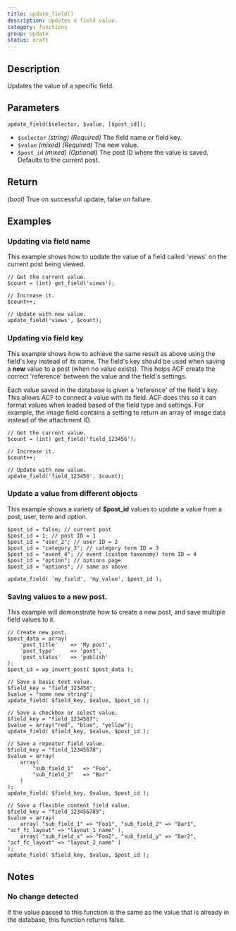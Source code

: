 ```yaml
---
title: update_field()
description: Updates a field value.
category: functions
group: Update
status: draft
---
```


## Description
Updates the value of a specific field.

## Parameters
```
update_field($selector, $value, [$post_id]);
```
- `$selector`		*(string)*	*(Required)*	The field name or field key.
- `$value`			*(mixed)*	*(Required)*	The new value.
- `$post_id`		*(mixed)*	*(Optional)*	The post ID where the value is saved. Defaults to the current post.

## Return
*(bool)* True on successful update, false on failure.

## Examples

### Updating via field name
This example shows how to update the value of a field called 'views' on the current post being viewed.
```
// Get the current value.
$count = (int) get_field('views');

// Increase it.
$count++;

// Update with new value.
update_field('views', $count);
```

### Updating via field key
This example shows how to achieve the same result as above using the field's key instead of its name. The field's key should be used when saving a **new** value to a post (when no value exists). This helps ACF create the correct 'reference' between the value and the field's settings.

Each value saved in the database is given a 'reference' of the field's key. This allows ACF to connect a value with its field. ACF does this so it can format values when loaded based of the field type and settings. For example, the image field contains a setting to return an array of image data instead of the attachment ID.
```
// Get the current value.
$count = (int) get_field('field_123456');

// Increase it.
$count++;

// Update with new value.
update_field('field_123456', $count);
```

### Update a value from different objects
This example shows a variety of **$post_id** values to update a value from a post, user, term and option.
```
$post_id = false; // current post
$post_id = 1; // post ID = 1
$post_id = "user_2"; // user ID = 2
$post_id = "category_3"; // category term ID = 3
$post_id = "event_4"; // event (custom taxonomy) term ID = 4
$post_id = "option"; // options page
$post_id = "options"; // same as above

update_field( 'my_field', 'my_value', $post_id );
```

### Saving values to a new post.
This example will demonstrate how to create a new post, and save multiple field values to it.
```
// Create new post.
$post_data = array(
	'post_title'	=> 'My post',
	'post_type'		=> 'post',
	'post_status'	=> 'publish'
);
$post_id = wp_insert_post( $post_data );

// Save a basic text value.
$field_key = "field_123456";
$value = "some new string";
update_field( $field_key, $value, $post_id );

// Save a checkbox or select value.
$field_key = "field_1234567";
$value = array("red", "blue", "yellow");
update_field( $field_key, $value, $post_id );

// Save a repeater field value.
$field_key = "field_12345678";
$value = array(
	array(
		"sub_field_1"	=> "Foo",
		"sub_field_2"	=> "Bar"
	)
);
update_field( $field_key, $value, $post_id );

// Save a flexible content field value.
$field_key = "field_123456789";
$value = array(
	array( "sub_field_1" => "Foo1", "sub_field_2" => "Bar1", "acf_fc_layout" => "layout_1_name" ),
	array( "sub_field_x" => "Foo2", "sub_field_y" => "Bar2", "acf_fc_layout" => "layout_2_name" )
);
update_field( $field_key, $value, $post_id );
```

## Notes

### No change detected
If the value passed to this function is the same as the value that is already in the database, this function returns false.
